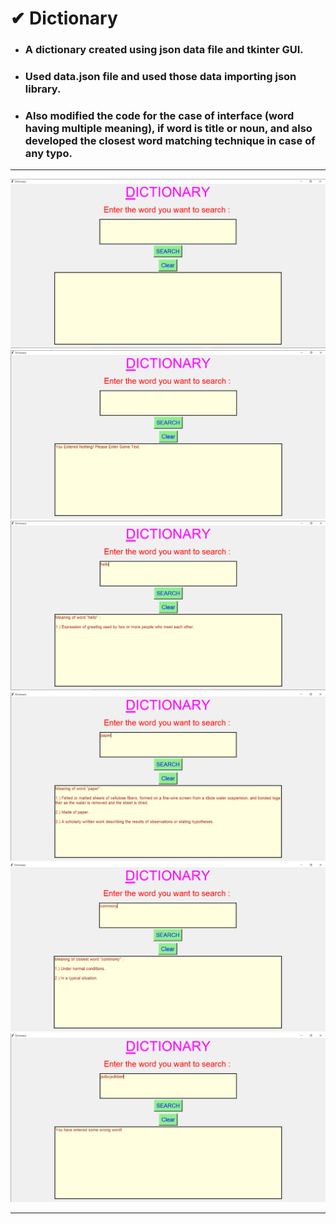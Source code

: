 # ✔ Dictionary
- ### A dictionary created using json data file and tkinter GUI.
- ### Used data.json file and used those data importing json library.
- ### Also modified the code for the case of interface (word having multiple meaning), if word is title or noun, and also developed the closest word matching technique in case of any typo.

****

<p align="center">
  <img src="images/1.png" /><br>
  <img src="images/2.png" /><br>
  <img src="images/3.png" /><br>
  <img src="images/4.png" /><br>
  <img src="images/5.png" /><br>
  <img src="images/6.png" /><br>
</p>

****